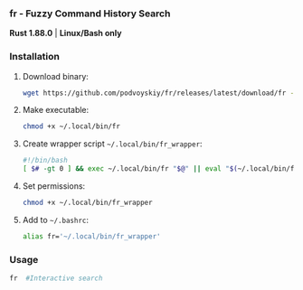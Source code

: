 ### fr - Fuzzy Command History Search

**Rust 1.88.0** | **Linux/Bash only**

### Installation
1. Download binary:
    ```bash
    wget https://github.com/podvoyskiy/fr/releases/latest/download/fr -O ~/.local/bin/fr
    ```

2. Make executable:
   ```sh
   chmod +x ~/.local/bin/fr
   ```

3. Create wrapper script `~/.local/bin/fr_wrapper`:
    ```bash
    #!/bin/bash
    [ $# -gt 0 ] && exec ~/.local/bin/fr "$@" || eval "$(~/.local/bin/fr)"
    ```

4. Set permissions:
    ```bash
    chmod +x ~/.local/bin/fr_wrapper
    ```

5. Add to `~/.bashrc`:
    ```bash
    alias fr='~/.local/bin/fr_wrapper'
    ```

### Usage
```bash
fr  #Interactive search
```
